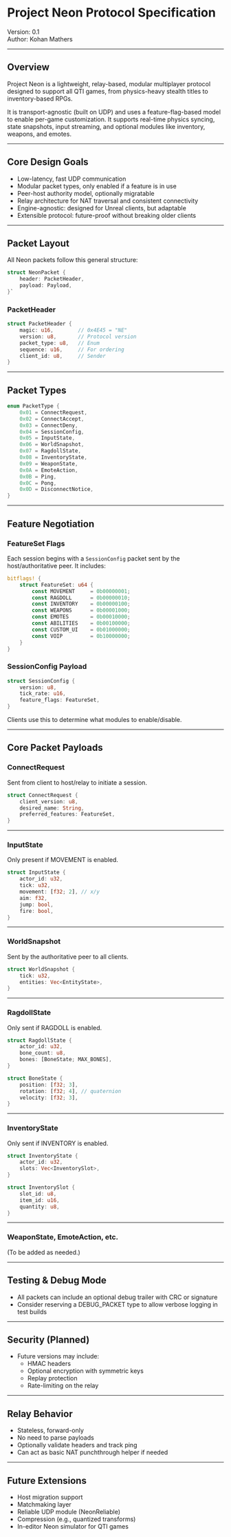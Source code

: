 # Project Neon Protocol Specification

Version: 0.1  
Author: Kohan Mathers

---

## Overview

Project Neon is a lightweight, relay-based, modular multiplayer protocol designed to support all QTI games, from physics-heavy stealth titles to inventory-based RPGs.

It is transport-agnostic (built on UDP) and uses a feature-flag-based model to enable per-game customization. It supports real-time physics syncing, state snapshots, input streaming, and optional modules like inventory, weapons, and emotes.

---

## Core Design Goals

- Low-latency, fast UDP communication
- Modular packet types, only enabled if a feature is in use
- Peer-host authority model, optionally migratable
- Relay architecture for NAT traversal and consistent connectivity
- Engine-agnostic: designed for Unreal clients, but adaptable
- Extensible protocol: future-proof without breaking older clients

---

## Packet Layout

All Neon packets follow this general structure:

```rust
struct NeonPacket {
    header: PacketHeader,
    payload: Payload,
}`
```

### PacketHeader

```rust
struct PacketHeader {
    magic: u16,        // 0x4E45 = "NE"
    version: u8,       // Protocol version
    packet_type: u8,   // Enum
    sequence: u16,     // For ordering
    client_id: u8,     // Sender
}
```

---

## Packet Types

```rust
enum PacketType {
    0x01 = ConnectRequest,
    0x02 = ConnectAccept,
    0x03 = ConnectDeny,
    0x04 = SessionConfig,
    0x05 = InputState,
    0x06 = WorldSnapshot,
    0x07 = RagdollState,
    0x08 = InventoryState,
    0x09 = WeaponState,
    0x0A = EmoteAction,
    0x0B = Ping,
    0x0C = Pong,
    0x0D = DisconnectNotice,
}
```

---

## Feature Negotiation

### FeatureSet Flags

Each session begins with a `SessionConfig` packet sent by the host/authoritative peer. It includes:

```rust
bitflags! {
    struct FeatureSet: u64 {
        const MOVEMENT     = 0b00000001;
        const RAGDOLL      = 0b00000010;
        const INVENTORY    = 0b00000100;
        const WEAPONS      = 0b00001000;
        const EMOTES       = 0b00010000;
        const ABILITIES    = 0b00100000;
        const CUSTOM_UI    = 0b01000000;
        const VOIP         = 0b10000000;
    }
}
```

### SessionConfig Payload

```rust
struct SessionConfig {
    version: u8,
    tick_rate: u16,
    feature_flags: FeatureSet,
}
```

Clients use this to determine what modules to enable/disable.

---

## Core Packet Payloads

### ConnectRequest

Sent from client to host/relay to initiate a session.

```rust
struct ConnectRequest {
    client_version: u8,
    desired_name: String,
    preferred_features: FeatureSet,
}
```

---

### InputState

Only present if MOVEMENT is enabled.

```rust
struct InputState {
    actor_id: u32,
    tick: u32,
    movement: [f32; 2], // x/y
    aim: f32,
    jump: bool,
    fire: bool,
}
```

---

### WorldSnapshot

Sent by the authoritative peer to all clients.

```rust
struct WorldSnapshot {
    tick: u32,
    entities: Vec<EntityState>,
}
```

---

### RagdollState

Only sent if RAGDOLL is enabled.

```rust
struct RagdollState {
    actor_id: u32,
    bone_count: u8,
    bones: [BoneState; MAX_BONES],
}
```

```rust
struct BoneState {
    position: [f32; 3],
    rotation: [f32; 4], // quaternion
    velocity: [f32; 3],
}
```

---

### InventoryState

Only sent if INVENTORY is enabled.

```rust
struct InventoryState {
    actor_id: u32,
    slots: Vec<InventorySlot>,
}
```

```rust
struct InventorySlot {
    slot_id: u8,
    item_id: u16,
    quantity: u8,
}
```

---

### WeaponState, EmoteAction, etc.

(To be added as needed.)

---

## Testing & Debug Mode

- All packets can include an optional debug trailer with CRC or signature
- Consider reserving a DEBUG_PACKET type to allow verbose logging in test builds

---

## Security (Planned)

- Future versions may include:
  - HMAC headers
  - Optional encryption with symmetric keys
  - Replay protection
  - Rate-limiting on the relay

---

## Relay Behavior

- Stateless, forward-only
- No need to parse payloads
- Optionally validate headers and track ping
- Can act as basic NAT punchthrough helper if needed

---

## Future Extensions

- Host migration support
- Matchmaking layer
- Reliable UDP module (NeonReliable)
- Compression (e.g., quantized transforms)
- In-editor Neon simulator for QTI games